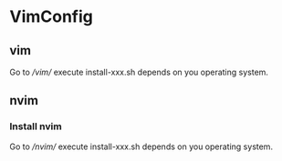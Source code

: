 # VimConfig

## vim

Go to _/vim/_ execute install-xxx.sh depends on you operating system.

## nvim 

### Install nvim

Go to _/nvim/_ execute install-xxx.sh depends on you operating system.
